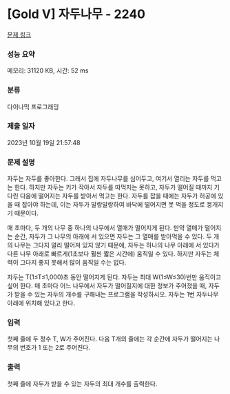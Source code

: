 # [Gold V] 자두나무 - 2240 

[문제 링크](https://www.acmicpc.net/problem/2240) 

### 성능 요약

메모리: 31120 KB, 시간: 52 ms

### 분류

다이나믹 프로그래밍

### 제출 일자

2023년 10월 19일 21:57:48

### 문제 설명

<p>자두는 자두를 좋아한다. 그래서 집에 자두나무를 심어두고, 여기서 열리는 자두를 먹고는 한다. 하지만 자두는 키가 작아서 자두를 따먹지는 못하고, 자두가 떨어질 때까지 기다린 다음에 떨어지는 자두를 받아서 먹고는 한다. 자두를 잡을 때에는 자두가 허공에 있을 때 잡아야 하는데, 이는 자두가 말랑말랑하여 바닥에 떨어지면 못 먹을 정도로 뭉개지기 때문이다.</p>

<p>매 초마다, 두 개의 나무 중 하나의 나무에서 열매가 떨어지게 된다. 만약 열매가 떨어지는 순간, 자두가 그 나무의 아래에 서 있으면 자두는 그 열매를 받아먹을 수 있다. 두 개의 나무는 그다지 멀리 떨어져 있지 않기 때문에, 자두는 하나의 나무 아래에 서 있다가 다른 나무 아래로 빠르게(1초보다 훨씬 짧은 시간에) 움직일 수 있다. 하지만 자두는 체력이 그다지 좋지 못해서 많이 움직일 수는 없다.</p>

<p>자두는 T(1≤T≤1,000)초 동안 떨어지게 된다. 자두는 최대 W(1≤W≤30)번만 움직이고 싶어 한다. 매 초마다 어느 나무에서 자두가 떨어질지에 대한 정보가 주어졌을 때, 자두가 받을 수 있는 자두의 개수를 구해내는 프로그램을 작성하시오. 자두는 1번 자두나무 아래에 위치해 있다고 한다.</p>

### 입력 

 <p>첫째 줄에 두 정수 T, W가 주어진다. 다음 T개의 줄에는 각 순간에 자두가 떨어지는 나무의 번호가 1 또는 2로 주어진다.</p>

### 출력 

 <p>첫째 줄에 자두가 받을 수 있는 자두의 최대 개수를 출력한다.</p>

